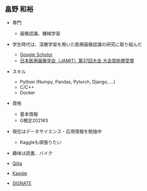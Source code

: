 ## 畠野 和裕

- 専門
  - 画像認識、機械学習
- 学生時代は、深層学習を用いた医療画像認識の研究に取り組んだ
  - [Google Scholor](https://scholar.google.co.jp/citations?user=m3oQN9oAAAAJ&hl=ja)
  - [日本医用画像学会（JAMIT）第37回大会 大会奨励賞受賞](http://www.jamit.jp/outline/history/shoreisho-list.html)
- スキル
  - Python (Numpy, Pandas, Pytorch, Django, ...)
  - C/C++
  - Docker
- 資格
  - 基本情報
  - G検定2021#3
- 現在はデータサイエンス・応用情報を勉強中
  - Kaggleも頑張りたい 
- 趣味は読書、バイク


- [Qiita](https://qiita.com/git-hatano)
- [Kaggle](https://www.kaggle.com/kazuhirohatano)
- [SIGNATE](https://signate.jp/profile)


<!---
git-hatano/git-hatano is a ✨ special ✨ repository because its `README.md` (this file) appears on your GitHub profile.
You can click the Preview link to take a look at your changes.
--->
